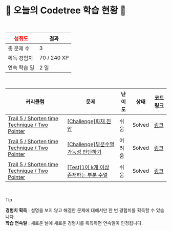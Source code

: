 # 🌲 오늘의 Codetree 학습 현황 🌲

<br />

| <span style="color:red;display:block;text-align:center;"> **성취도**</span> | 결과 |
|---|---|
| 총 문제 수 | 3 |
| 획득 경험치 | 70 / 240 XP |
| 연속 학습 일 | 2 일 |

<br />

|커리큘럼|문제|난이도|상태|코드 링크|
|---|---|---|---|---|
|[Trail 5 / Shorten time Technique / Two Pointer](https://www.codetree.ai/trail-info/intermediate-mid/)|[[Challenge]화재 진압](https://www.codetree.ai/trails/complete/curated-cards/challenge-fire-suppression/)|쉬움|Solved|[링크](https://github.com/starboxxxx/CodindTest_CodeTree/blob/main/250606/%ED%99%94%EC%9E%AC%20%EC%A7%84%EC%95%95/fire-suppression.java)|
|[Trail 5 / Shorten time Technique / Two Pointer](https://www.codetree.ai/trail-info/intermediate-mid/)|[[Challenge]부분수열 가능성 판단하기](https://www.codetree.ai/trails/complete/curated-cards/challenge-determine-possibility-of-subsequence/)|어려움|Solved|[링크](https://github.com/starboxxxx/CodindTest_CodeTree/blob/main/250606/%EB%B6%80%EB%B6%84%EC%88%98%EC%97%B4%20%EA%B0%80%EB%8A%A5%EC%84%B1%20%ED%8C%90%EB%8B%A8%ED%95%98%EA%B8%B0/determine-possibility-of-subsequence.java)|
|[Trail 5 / Shorten time Technique / Two Pointer](https://www.codetree.ai/trail-info/intermediate-mid/)|[[Test]1이 k개 이상 존재하는 부분 수열](https://www.codetree.ai/trails/complete/curated-cards/test-subsequence-with-k-or-more-1s/)|쉬움|Solved|[링크](https://github.com/starboxxxx/CodindTest_CodeTree/blob/main/250606/1%EC%9D%B4%20K%EA%B0%9C%20%EC%9D%B4%EC%83%81%20%EC%A1%B4%EC%9E%AC%ED%95%98%EB%8A%94%20%EB%B6%80%EB%B6%84%20%EC%88%98%EC%97%B4/subsequence-with-k-or-more-1s.java)|


<br />

> [!TIP]
> **경험치 획득** : 설명을 보지 않고 해결한 문제에 대해서만 한 번 경험치를 획득할 수 있습니다.  
> **학습 연속일** : 새로운 날에 새로운 경험치를 획득하면 연속일이 인정됩니다.

